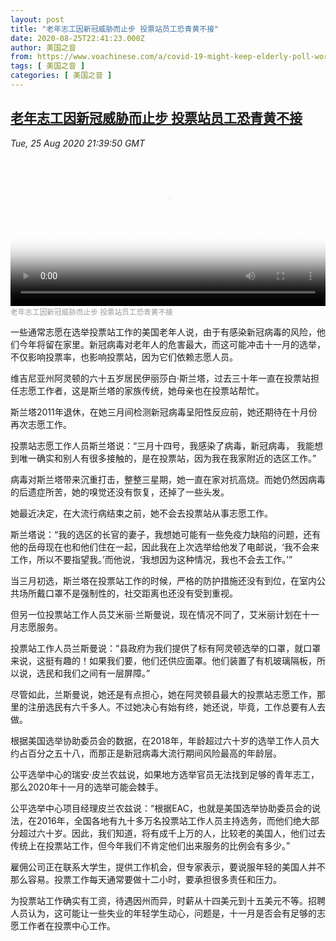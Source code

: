 ```yaml
---
layout: post
title: "老年志工因新冠威胁而止步 投票站员工恐青黄不接"
date: 2020-08-25T22:41:23.000Z
author: 美国之音
from: https://www.voachinese.com/a/covid-19-might-keep-elderly-poll-workers-from-helping-during-elections-20200825/5557706.html
tags: [ 美国之音 ]
categories: [ 美国之音 ]
---
```

<!--1598395283000-->
[老年志工因新冠威胁而止步 投票站员工恐青黄不接](https://www.voachinese.com/a/covid-19-might-keep-elderly-poll-workers-from-helping-during-elections-20200825/5557706.html)
------

<div>
<div><i>Tue, 25 Aug 2020 21:39:50 GMT</i></div><video poster="https://images.weserv.nl?url=gdb.voanews.com/bcfdf6c9-bc73-4957-87c1-a69a99559db4_tv_r1_s_w900.jpg" src="https://av.voanews.com/Videoroot/Pangeavideo/2020/08/b/bc/bcfdf6c9-bc73-4957-87c1-a69a99559db4_240p.mp4" style="width:100%" controls></video><div><small style="color: #999;">老年志工因新冠威胁而止步  投票站员工恐青黄不接</small></div><p>一些通常志愿在选举投票站工作的美国老年人说，由于有感染新冠病毒的风险，他们今年将留在家里。新冠病毒对老年人的危害最大，而这可能冲击十一月的选举，不仅影响投票率，也影响投票站，因为它们依赖志愿人员。</p><p>维吉尼亚州阿灵顿的六十五岁居民伊丽莎白·斯兰塔，过去三十年一直在投票站担任志愿工作者，这是斯兰塔的家族传统，她母亲也在投票站帮忙。</p><p>斯兰塔2011年退休，在她三月间检测新冠病毒呈阳性反应前，她还期待在十月份再次志愿工作。</p><p>投票站志愿工作人员斯兰塔说：“三月十四号，我感染了病毒，新冠病毒， 我能想到唯一确实和别人有很多接触的，是在投票站，因为我在我家附近的选区工作。”</p><p>病毒对斯兰塔带来沉重打击，整整三星期，她一直在家对抗高烧。而她仍然因病毒的后遗症所苦，她的嗅觉还没有恢复，还掉了一些头发。</p><p>她最近决定，在大流行病结束之前，她不会去投票站从事志愿工作。</p><p>斯兰塔说：“我的选区的长官的妻子，我想她可能有一些免疫力缺陷的问题，还有他的岳母现在也和他们住在一起，因此我在上次选举给他发了电邮说，‘我不会来工作，所以不要指望我。’而他说，‘我想因为这种情况，我也不会去工作。’”</p><p>当三月初选，斯兰塔在投票站工作的时候，严格的防护措施还没有到位，在室内公共场所戴口罩不是强制性的，社交距离也还没有受到重视。</p><p>但另一位投票站工作人员艾米丽·兰斯曼说，现在情况不同了，艾米丽计划在十一月志愿服务。</p><p>投票站工作人员兰斯曼说：“县政府为我们提供了标有阿灵顿选举的口罩，就口罩来说，这挺有趣的！如果我们要，他们还供应面罩。他们装置了有机玻璃隔板，所以说，选民和我们之间有一层屏障。”</p><p>尽管如此，兰斯曼说，她还是有点担心，她在阿灵顿县最大的投票站志愿工作，那里的注册选民有六千多人。不过她决心有始有终，她还说，毕竟，工作总要有人去做。</p><p>根据美国选举协助委员会的数据，在2018年，年龄超过六十岁的选举工作人员大约占百分之五十八，而那正是新冠病毒大流行期间风险最高的年龄层。</p><p>公平选举中心的瑞安·皮兰农兹说，如果地方选举官员无法找到足够的青年志工，那么2020年十一月的选举可能会棘手。</p><p>公平选举中心项目经理皮兰农兹说：“根据EAC，也就是美国选举协助委员会的说法，在2016年，全国各地有九十多万名投票站工作人员主持选务，而他们绝大部分超过六十岁。因此，我们知道，将有成千上万的人，比较老的美国人，他们过去传统上在投票站工作，但今年我们不肯定他们出来服务的比例会有多少。”</p><p>雇佣公司正在联系大学生，提供工作机会，但专家表示，要说服年轻的美国人并不那么容易。投票工作每天通常要做十二小时，要承担很多责任和压力。</p><p>为投票站工作确实有工资，待遇因州而异，时薪从十四美元到十五美元不等。招聘人员认为，这可能让一些失业的年轻学生动心，问题是，十一月是否会有足够的志愿工作者在投票中心工作。</p>
</div>
